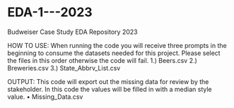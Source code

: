 # EDA-1---2023
Budweiser Case Study EDA Repository 2023

HOW TO USE:
When running the code you will receive three prompts in the beginning to consume the datasets needed for this project. Please select the files in this order otherwise the code will fail.
1.)	Beers.csv
2.)	Breweries.csv
3.)	State_Abbrv_List.csv

OUTPUT:
This code will export out the missing data for review by the stakeholder. 
In this code the values will be filled in with a median style value.
•	Missing_Data.csv





